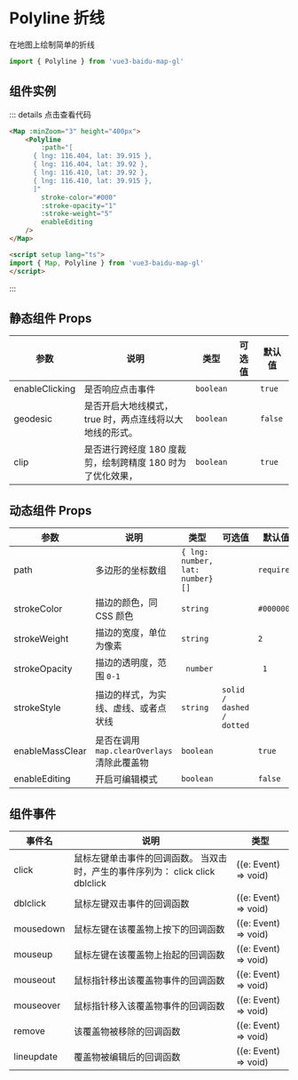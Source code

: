 # Polyline 折线

在地图上绘制简单的折线

```ts
import { Polyline } from 'vue3-baidu-map-gl'
```

## 组件实例

<div>
<Map
  :ak="'4stE857hYPHbEmgKhLiTAa0QbCIULHpm'"
  :minZoom="3"
  height="400px"
>
  <Polyline 
    :path="[
      { lng: 116.404, lat: 39.915 },
      { lng: 116.404, lat: 39.92 },
      { lng: 116.410, lat: 39.92 },
      { lng: 116.410, lat: 39.915 },
	  ]" 
    stroke-color="#000"
    :stroke-opacity="1"
    :stroke-weight="5"
    enableEditing
  />
</Map>
</div>

::: details 点击查看代码
```html
<Map :minZoom="3" height="400px">
	<Polyline
		:path="[
      { lng: 116.404, lat: 39.915 },
      { lng: 116.404, lat: 39.92 },
      { lng: 116.410, lat: 39.92 },
      { lng: 116.410, lat: 39.915 },
	  ]"
		stroke-color="#000"
		:stroke-opacity="1"
		:stroke-weight="5"
		enableEditing
	/>
</Map>

<script setup lang="ts">
import { Map, Polyline } from 'vue3-baidu-map-gl'
</script>
```
:::

## 静态组件 Props

| 参数           | 说明                                                       | 类型      | 可选值 | 默认值  |
| -------------- | ---------------------------------------------------------- | --------- | ------ | ------- |
| enableClicking | 是否响应点击事件                                           | `boolean` |        | `true`  |
| geodesic       | 是否开启大地线模式，true 时，两点连线将以大地线的形式。    | `boolean` |        | `false` |
| clip           | 是否进行跨经度 180 度裁剪，绘制跨精度 180 时为了优化效果， | `boolean` |        | `true`  |

## 动态组件 Props

| 参数            | 说明                                        | 类型                            | 可选值                    | 默认值     |
| --------------- | ------------------------------------------- | ------------------------------- | ------------------------- | ---------- |
| path            | 多边形的坐标数组                            | `{ lng: number, lat: number}[]` |                           | `required` |
| strokeColor     | 描边的颜色，同 CSS 颜色                     | `string`                        |                           | `#000000`  |
| strokeWeight    | 描边的宽度，单位为像素                      | `string`                        |                           | `2`        |
| strokeOpacity   | 描边的透明度，范围 `0-1`                    | ` number`                       |                           | ` 1`       |
| strokeStyle     | 描边的样式，为实线、虚线、或者点状线        | `string`                        | `solid / dashed / dotted` |            |
| enableMassClear | 是否在调用 `map.clearOverlays` 清除此覆盖物 | `boolean`                       |                           | `true `    |
| enableEditing   | 开启可编辑模式                              | `boolean`                       |                           | `false `   |


## 组件事件

| 事件名     | 说明                                                                           | 类型                 |
| ---------- | ------------------------------------------------------------------------------ | -------------------- |
| click      | 鼠标左键单击事件的回调函数。 当双击时，产生的事件序列为： click click dblclick | ((e: Event) => void) |
| dblclick   | 鼠标左键双击事件的回调函数                                                     | ((e: Event) => void) |
| mousedown  | 鼠标左键在该覆盖物上按下的回调函数                                             | ((e: Event) => void) |
| mouseup    | 鼠标左键在该覆盖物上抬起的回调函数                                             | ((e: Event) => void) |
| mouseout   | 鼠标指针移出该覆盖物事件的回调函数                                             | ((e: Event) => void) |
| mouseover  | 鼠标指针移入该覆盖物事件的回调函数                                             | ((e: Event) => void) |
| remove     | 该覆盖物被移除的回调函数                                                       | ((e: Event) => void) |
| lineupdate | 覆盖物被编辑后的回调函数                                                       | ((e: Event) => void) |